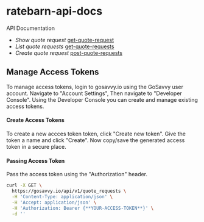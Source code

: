 # ratebarn-api-docs

API Documentation

- *Show quote request* [get-quote-request](https://github.com/ratebarn/ratebarn-api-docs/blob/master/resource-get-quote-request.md)
- *List quote requests* [get-quote-requests](https://github.com/ratebarn/ratebarn-api-docs/blob/master/resource-get-quote-requests.md)
- *Create quote request* [post-quote-requests](https://github.com/ratebarn/ratebarn-api-docs/blob/master/resource-post-quote-requests.md)

## Manage Access Tokens

To manage access tokens, login to gosavvy.io using the GoSavvy user account. Navigate to "Account Settings", Then navigate to "Developer Console". Using the Developer Console you can create and manage existing access tokens. 

#### Create Access Tokens
To create a new accces token token, click "Create new token". Give the token a name and click "Create". Now copy/save the generated access token in a secure place.      


#### Passing Access Token

Pass the access token using the "Authorization" header.

```bash
curl -X GET \
  https://gosavvy.io/api/v1/quote_requests \
  -H 'Content-Type: application/json' \
  -H 'Accept: application/json' \
  -H 'Authorization: Bearer {**YOUR-ACCESS-TOKEN**}' \
  -d ''
```
